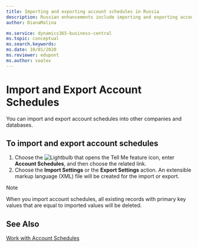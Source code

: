 ```yaml
---
title: Importing and exporting account schedules in Russia
description: Russian enhancements include importing and exporting account schedules.
author: DianaMalina

ms.service: dynamics365-business-central
ms.topic: conceptual
ms.search.keywords:
ms.date: 10/01/2020
ms.reviewer: edupont
ms.author: soalex
---
```


# Import and Export Account Schedules

You can import and export account schedules into other companies and databases.

## To import and export account schedules

1. Choose the ![Lightbulb that opens the Tell Me feature](../../media/ui-search/search_small.png "Tell me what you want to do") icon, enter **Account Schedules**, and then choose the related link.
2. Choose the **Import Settings** or the **Export Settings** action. An extensible markup language (XML) file will be created for the import or export.

> [!NOTE]
> When you import account schedules, all existing records with primary key values that are equal to imported values will be deleted.

## See Also

[Work with Account Schedules](How-to-Work-with-Account-Schedules.md)  
